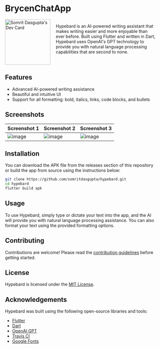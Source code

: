 # BrycenChatApp


<div style="display: flex;">
  <div style="flex: 1;">
    <a href="https://app.daily.dev/somrit">
      <img src="https://github.com/Shu-Kei/gptbrycen/assets/125178921/bf31083d-52a7-453b-b764-877a30c9b9f8"
 width="150" alt="Somrit Dasgupta's Dev Card"/>
    </a>
  </div>
  
  <div style="flex: 2;">
    <p>Hypebard is an AI-powered writing assistant that makes writing easier and more enjoyable than ever before. Built using Flutter and written in Dart, Hypebard uses OpenAI's GPT technology to provide you with natural language processing capabilities that are second to none.</p>
  </div>
</div>

## Features

* Advanced AI-powered writing assistance
* Beautiful and intuitive UI
* Support for all formatting: bold, italics, links, code blocks, and bullets

## Screenshots

| Screenshot 1                                 | Screenshot 2                                 | Screenshot 3                                 |
|----------------------------------------------|----------------------------------------------|----------------------------------------------|
|![image](https://github.com/Shu-Kei/gptbrycen/assets/125178921/abf879f7-b21b-4b33-aeca-29a43a38480c)|![image](https://github.com/Shu-Kei/gptbrycen/assets/125178921/377350f1-ec10-4286-b231-ee62f5e73b39)|![image](https://github.com/Shu-Kei/gptbrycen/assets/125178921/8f011694-5590-4103-b7c7-a884291085e3)|









## Installation

You can download the APK file from the releases section of this repository or build the app from source using the
instructions below:

```bash
git clone https://github.com/somritdasgupta/hypebard.git
cd hypebard
flutter build apk
````

## Usage

To use Hypebard, simply type or dictate your text into the app, and the AI will provide you with natural language
processing assistance. You can also format your text using the provided formatting options.

## Contributing

Contributions are welcome! Please read the [contribution guidelines](CONTRIBUTING.md) before getting started.

## License

Hypebard is licensed under the [MIT License](LICENSE).

## Acknowledgements

Hypebard was built using the following open-source libraries and tools:

* [Flutter](https://flutter.dev/)
* [Dart](https://dart.dev/)
* [OpenAI GPT](https://beta.openai.com/)
* [Travis CI](https://travis-ci.org/)
* [Google Fonts](https://fonts.google.com/)


